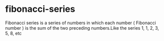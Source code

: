 # fibonacci-series
Fibonacci series  is a series of numbers in which each number ( Fibonacci number ) is the sum of the two preceding numbers.Like  the series 1, 1, 2, 3, 5, 8, etc
